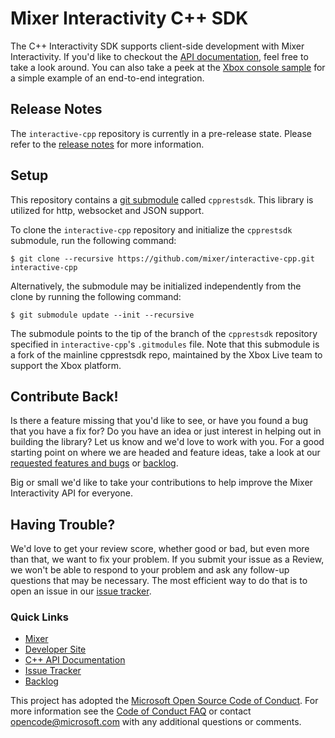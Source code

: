 # Mixer Interactivity C++ SDK

The C++ Interactivity SDK supports client-side development with Mixer Interactivity.
If you'd like to checkout the [API documentation](https://dev.mixer.com/reference/interactive/cplusplus/index.html), feel free to
take a look around. You can also take a peek at the [Xbox console sample](https://github.com/mixer/interactive-cpp/tree/master/Samples) for a
simple example of an end-to-end integration.

## Release Notes

The `interactive-cpp` repository is currently in a pre-release state. Please refer
to the [release notes](https://github.com/mixer/interactive-cpp/releases) for more information.

## Setup

This repository contains a [git submodule](https://git-scm.com/docs/git-submodule)
called `cpprestsdk`. This library is utilized for http, websocket and JSON support.

To clone the `interactive-cpp` repository and initialize the `cpprestsdk`
submodule, run the following command:

```
$ git clone --recursive https://github.com/mixer/interactive-cpp.git interactive-cpp
```

Alternatively, the submodule may be initialized independently from the clone
by running the following command:

```
$ git submodule update --init --recursive
```

The submodule points to the tip of the branch of the `cpprestsdk` repository
specified in `interactive-cpp`'s `.gitmodules` file. Note that this submodule
is a fork of the mainline cpprestsdk repo, maintained by the Xbox Live team to
support the Xbox platform.

## Contribute Back!

Is there a feature missing that you'd like to see, or have you found a bug that you
have a fix for? Do you have an idea or just interest in helping out in building the
library? Let us know and we'd love to work with you. For a good starting point on where
we are headed and feature ideas, take a look at our [requested features and bugs](https://github.com/mixer/interactive-cpp/issues) or [backlog](https://github.com/mixer/interactive-cpp/blob/master/backlog.md).

Big or small we'd like to take your contributions to help improve the Mixer Interactivity
API for everyone. 

## Having Trouble?

We'd love to get your review score, whether good or bad, but even more than that, we want
to fix your problem. If you submit your issue as a Review, we won't be able to respond to
your problem and ask any follow-up questions that may be necessary. The most efficient way
to do that is to open an issue in our [issue tracker](https://github.com/mixer/interactive-cpp/issues).  

### Quick Links

*   [Mixer](https://mixer.com/)
*   [Developer Site](https://dev.mixer.com/)
*   [C++ API Documentation](https://dev.mixer.com/reference/interactive/cplusplus/index.html)
*   [Issue Tracker](https://github.com/mixer/interactive-cpp/issues)
*   [Backlog](https://github.com/mixer/interactive-cpp/blob/master/backlog.md)

This project has adopted the [Microsoft Open Source Code of Conduct](https://opensource.microsoft.com/codeofconduct/). For more information see the [Code of Conduct FAQ](https://opensource.microsoft.com/codeofconduct/faq/) or contact [opencode@microsoft.com](mailto:opencode@microsoft.com) with any additional questions or comments.

